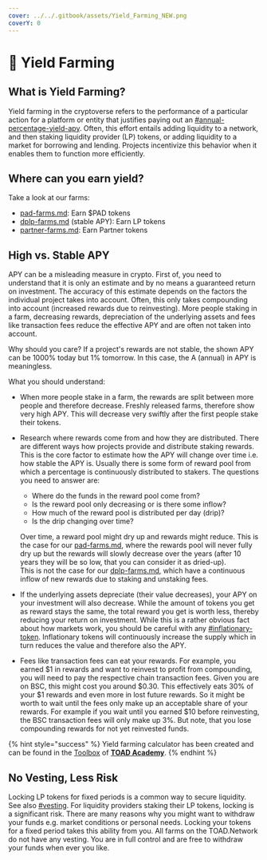 ```yaml
---
cover: ../../.gitbook/assets/Yield_Farming_NEW.png
coverY: 0
---
```


# 🌾 Yield Farming

## What is Yield Farming?

Yield farming in the cryptoverse refers to the performance of a particular action for a platform or entity that justifies paying out an [#annual-percentage-yield-apy](../../fundamentals/glossary.md#annual-percentage-yield-apy "mention"). Often, this effort entails adding liquidity to a network, and then staking liquidity provider (LP) tokens, or adding liquidity to a market for borrowing and lending. Projects incentivize this behavior when it enables them to function more efficiently.

## Where can you earn yield?

Take a look at our farms:

* [pad-farms.md](pad-farms.md "mention"): Earn $PAD tokens
* [dplp-farms.md](dplp-farms.md "mention") (stable APY): Earn LP tokens
* [partner-farms.md](partner-farms.md "mention"): Earn Partner tokens

## High vs. Stable APY

APY can be a misleading measure in crypto. First of, you need to understand that it is only an estimate and by no means a guaranteed return on investment. The accuracy of this estimate depends on the factors the individual project takes into account. Often, this only takes compounding into account (increased rewards due to reinvesting). More people staking in a farm, decreasing rewards, depreciation of the underlying assets and fees like transaction fees reduce the effective APY and are often not taken into account.

Why should you care? If a project's rewards are not stable, the shown APY can be 1000% today but 1% tomorrow. In this case, the A (annual) in APY is meaningless.

What you should understand:

* When more people stake in a farm, the rewards are split between more people and therefore decrease. Freshly released farms, therefore show very high APY. This will decrease very swiftly after the first people stake their tokens.
*   Research where rewards come from and how they are distributed. There are different ways how projects provide and distribute staking rewards. This is the core factor to estimate how the APY will change over time i.e. how stable the APY is. Usually there is some form of reward pool from which a percentage is continuously distributed to stakers. The questions you need to answer are:

    * Where do the funds in the reward pool come from?
    * Is the reward pool only decreasing or is there some inflow?
    * How much of the reward pool is distributed per day (drip)?
    * Is the drip changing over time?

    Over time, a reward pool might dry up and rewards might reduce. This is the case for our [pad-farms.md](pad-farms.md "mention"), where the rewards pool will never fully dry up but the rewards will slowly decrease over the years (after 10 years they will be so low, that you can consider it as dried-up).\
    This is not the case for our [dplp-farms.md](dplp-farms.md "mention"), which have a continuous inflow of new rewards due to staking and unstaking fees.
* If the underlying assets depreciate (their value decreases), your APY on your investment will also decrease. While the amount of tokens you get as reward stays the same, the total reward you get is worth less, thereby reducing your return on investment. While this is a rather obvious fact about how markets work, you should be careful with any [#inflationary-token](../../fundamentals/glossary.md#inflationary-token "mention"). Inflationary tokens will continuously increase the supply which in turn reduces the value and therefore also the APY.
* Fees like transaction fees can eat your rewards. For example, you earned $1 in rewards and want to reinvest to profit from compounding, you will need to pay the respective chain transaction fees. Given you are on BSC, this might cost you around $0.30. This effectively eats 30% of your $1 rewards and even more in lost future rewards. So it might be worth to wait until the fees only make up an acceptable share of your rewards. For example if you wait until you earned $10 before reinvesting, the BSC transaction fees will only make up 3%. But note, that you lose compounding rewards for not yet reinvested funds.

{% hint style="success" %}
Yield farming calculator has been created and can be found in the [Toolbox](https://toad.academy/toolbox/) of [**TOAD Academy**](../../games/toad-academy.md).
{% endhint %}

## No Vesting, Less Risk

Locking LP tokens for fixed periods is a common way to secure liquidity. See also [#vesting](../../fundamentals/glossary.md#vesting "mention"). For liquidity providers staking their LP tokens, locking is a significant risk. There are many reasons why you might want to withdraw your funds e.g. market conditions or personal needs. Locking your tokens for a fixed period takes this ability from you. All farms on the TOAD.Network do not have any vesting. You are in full control and are free to withdraw your funds when ever you like.
